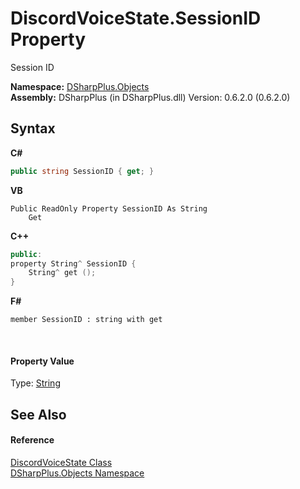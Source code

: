 # DiscordVoiceState.SessionID Property 
 

Session ID

**Namespace:**&nbsp;<a href="b70db947-75ff-488f-5245-350c6ca1e522">DSharpPlus.Objects</a><br />**Assembly:**&nbsp;DSharpPlus (in DSharpPlus.dll) Version: 0.6.2.0 (0.6.2.0)

## Syntax

**C#**<br />
``` C#
public string SessionID { get; }
```

**VB**<br />
``` VB
Public ReadOnly Property SessionID As String
	Get
```

**C++**<br />
``` C++
public:
property String^ SessionID {
	String^ get ();
}
```

**F#**<br />
``` F#
member SessionID : string with get

```

<br />

#### Property Value
Type: <a href="http://msdn2.microsoft.com/en-us/library/s1wwdcbf" target="_blank">String</a>

## See Also


#### Reference
<a href="4ef5688a-d017-a99b-b5ad-6ee58e2bdb5a">DiscordVoiceState Class</a><br /><a href="b70db947-75ff-488f-5245-350c6ca1e522">DSharpPlus.Objects Namespace</a><br />